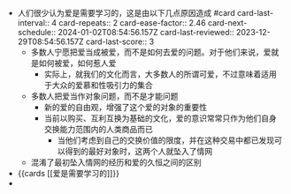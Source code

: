 - 人们很少认为爱是需要学习的，这是由以下几点原因造成 #card
  card-last-interval:: 4
  card-repeats:: 2
  card-ease-factor:: 2.46
  card-next-schedule:: 2024-01-02T08:54:56.157Z
  card-last-reviewed:: 2023-12-29T08:54:56.157Z
  card-last-score:: 3
	- 多数人宁愿把爱当成被爱，而不是如何去爱的问题。对于他们来说，爱就是如何被爱，如何惹人爱
		- 实际上，就我们的文化而言，大多数人的所谓可爱，不过意味着适用于大众的爱慕和性吸引力的集合
	- 多数人把爱当作对象问题，而不是才能问题
		- 新的爱的自由观，增强了这个爱的对象的重要性
		- 当前以购买、互利互换为基础的文化，爱的意识常常只作为他们自身交换能力范围内的人类商品而已
			- 当他们考虑到自己的交换价值的限度，并在这种交易中都已发现可以得到的最好对象时，这两个人就坠入了情网
	- 混淆了最初坠入情网的经历和爱的久恒之间的区别
- {{cards [[爱是需要学习的]]}}
-